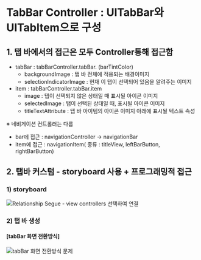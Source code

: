 # TabBar Controller : UITabBar와 UITabItem으로 구성

## 1. 탭 바에서의 접근은 모두 Controller통해 접근함
- tabBar : tabBarController.tabBar. (barTintColor)
    - backgroundImage : 탭 바 전체에 적용되는 배경이미지
    - selectionIndicatorImage : 현재 이 탭이 선택되어 있음을 알려주는 이미지
- item : tabBarController.tabBar.item
    - image : 탭이 선택되지 않은 상태일 때 표시될 아이콘 이미지
    - selectedImage : 탭이 선택된 상태일 때, 표시될 아이콘 이미지
    - titleTextAttribute : 탭 바 아이템의 아이콘 이미지 아래에 표시될 텍스트 속성
 
 ※ 네비게이션 컨트롤러는 다름
  - bar에 접근 : navigationController -> navigationBar
  - item에 접근 : navigationItem( 종류 : titleView, leftBarButton, rightBarButton)
  
## 2. 탭바 커스텀 - storyboard 사용 + 프로그래밍적 접근
### 1) storyboard
![Relationship Segue - view controllers 선택하여 연결](https://user-images.githubusercontent.com/48436020/100585429-ee09d280-3330-11eb-8db0-1c1db1a3f9b0.png)

### 2) 탭 바 생성
#### [tabBar 화면 전환방식]
![tabBar 화면 전환방식 문제](https://user-images.githubusercontent.com/48436020/100687945-97e66f00-33c4-11eb-9d75-1c7e6b26507e.png)

```swift


```

